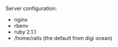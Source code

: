 Server configuration:

  - nginx
  - rbenv
  - ruby 2.1.1
  - /home/rails (the default from digi ocean)